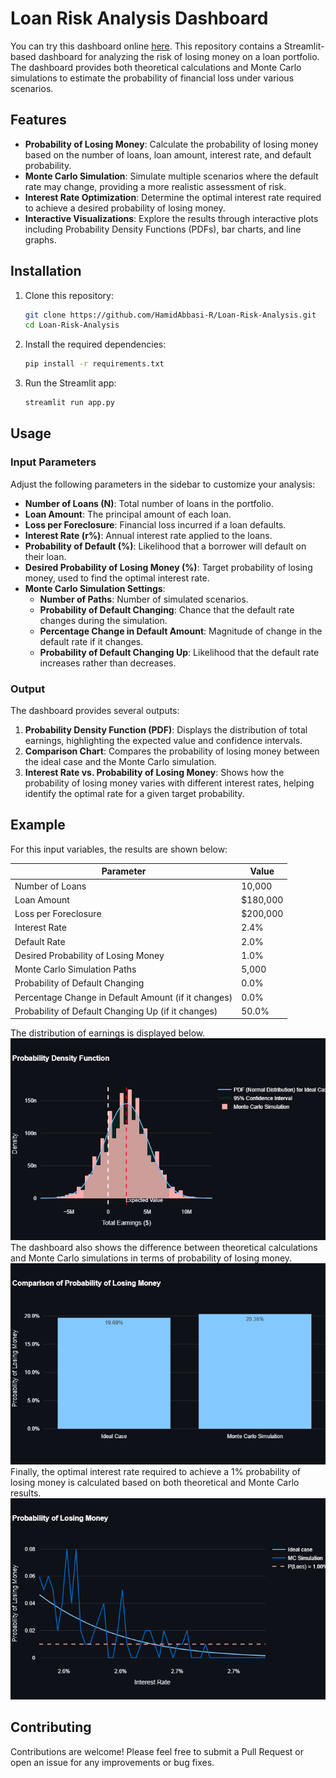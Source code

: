 # Loan Risk Analysis Dashboard
You can try this dashboard online [here](https://hamidabbasi-r-loan-risk-analysis-loan-risk-analysis-iumesf.streamlit.app/).
This repository contains a Streamlit-based dashboard for analyzing the risk of losing money on a loan portfolio. The dashboard provides both theoretical calculations and Monte Carlo simulations to estimate the probability of financial loss under various scenarios.

## Features

- **Probability of Losing Money**: Calculate the probability of losing money based on the number of loans, loan amount, interest rate, and default probability.
- **Monte Carlo Simulation**: Simulate multiple scenarios where the default rate may change, providing a more realistic assessment of risk.
- **Interest Rate Optimization**: Determine the optimal interest rate required to achieve a desired probability of losing money.
- **Interactive Visualizations**: Explore the results through interactive plots including Probability Density Functions (PDFs), bar charts, and line graphs.

## Installation

1. Clone this repository:
   ```bash
   git clone https://github.com/HamidAbbasi-R/Loan-Risk-Analysis.git
   cd Loan-Risk-Analysis
   ```

2. Install the required dependencies:
   ```bash
   pip install -r requirements.txt
   ```

3. Run the Streamlit app:
   ```bash
   streamlit run app.py
   ```

## Usage

### Input Parameters

Adjust the following parameters in the sidebar to customize your analysis:

- **Number of Loans (N)**: Total number of loans in the portfolio.
- **Loan Amount**: The principal amount of each loan.
- **Loss per Foreclosure**: Financial loss incurred if a loan defaults.
- **Interest Rate (r%)**: Annual interest rate applied to the loans.
- **Probability of Default (%)**: Likelihood that a borrower will default on their loan.
- **Desired Probability of Losing Money (%)**: Target probability of losing money, used to find the optimal interest rate.
- **Monte Carlo Simulation Settings**:
  - **Number of Paths**: Number of simulated scenarios.
  - **Probability of Default Changing**: Chance that the default rate changes during the simulation.
  - **Percentage Change in Default Amount**: Magnitude of change in the default rate if it changes.
  - **Probability of Default Changing Up**: Likelihood that the default rate increases rather than decreases.

### Output

The dashboard provides several outputs:

1. **Probability Density Function (PDF)**: Displays the distribution of total earnings, highlighting the expected value and confidence intervals.
2. **Comparison Chart**: Compares the probability of losing money between the ideal case and the Monte Carlo simulation.
3. **Interest Rate vs. Probability of Losing Money**: Shows how the probability of losing money varies with different interest rates, helping identify the optimal rate for a given target probability.

## Example
For this input variables, the results are shown below:

| Parameter  | Value |
| ------------- | ------------- |
| Number of Loans  | 10,000 |
| Loan Amount   | $180,000  |
| Loss per Foreclosure | $200,000  |
| Interest Rate | 2.4% |
| Default Rate | 2.0% |
| Desired Probability of Losing Money | 1.0% |
| Monte Carlo Simulation Paths | 5,000 |
| Probability of Default Changing | 0.0% |
| Percentage Change in Default Amount (if it changes)| 0.0% |
| Probability of Default Changing Up (if it changes) | 50.0% |


The distribution of earnings is displayed below.
![image](imgs/earnings.png)
The dashboard also shows the difference between theoretical calculations and Monte Carlo simulations in terms of probability of losing money.
![image](imgs/prob_of_losing.png)
Finally, the optimal interest rate required to achieve a 1% probability of losing money is calculated based on both theoretical and Monte Carlo results.
![image](imgs/optimal_interest.png)


## Contributing

Contributions are welcome! Please feel free to submit a Pull Request or open an issue for any improvements or bug fixes.